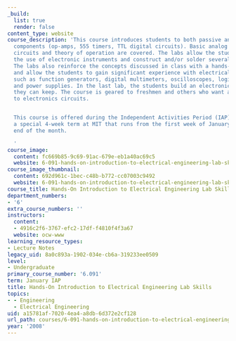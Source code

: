 ```yaml
---
_build:
  list: true
  render: false
content_type: website
course_description: 'This course introduces students to both passive and active electronic
  components (op-amps, 555 timers, TTL digital circuits). Basic analog and digital
  circuits and theory of operation are covered. The labs allow the students to master
  the use of electronic instruments and construct and/or solder several circuits.
  The labs also reinforce the concepts discussed in class with a hands-on approach
  and allow the students to gain significant experience with electrical instruments
  such as function generators, digital multimeters, oscilloscopes, logic analyzers
  and power supplies. In the last lab, the students build an electronic circuit that
  they can keep. The course is geared to freshmen and others who want an introduction
  to electronics circuits.


  This course is offered during the Independent Activities Period (IAP), which is
  a special 4-week term at MIT that runs from the first week of January until the
  end of the month.

  '
course_image:
  content: fc669b85-9c69-91ac-679e-eb1a40ac69c5
  website: 6-091-hands-on-introduction-to-electrical-engineering-lab-skills-january-iap-2008
course_image_thumbnail:
  content: 692d961c-1bec-c48b-b772-cc07003c9492
  website: 6-091-hands-on-introduction-to-electrical-engineering-lab-skills-january-iap-2008
course_title: Hands-On Introduction to Electrical Engineering Lab Skills
department_numbers:
- '6'
extra_course_numbers: ''
instructors:
  content:
  - 4916c2f6-3767-efc2-17df-f4810f4f3a67
  website: ocw-www
learning_resource_types:
- Lecture Notes
legacy_uid: 8a0c893a-1902-034e-cb6a-319233ee0509
level:
- Undergraduate
primary_course_number: '6.091'
term: January IAP
title: Hands-On Introduction to Electrical Engineering Lab Skills
topics:
- - Engineering
  - Electrical Engineering
uid: a15781af-7020-4ea4-a8db-6d372e2cf128
url_path: courses/6-091-hands-on-introduction-to-electrical-engineering-lab-skills-january-iap-2008
year: '2008'
---
```

